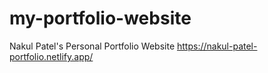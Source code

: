# my-portfolio-website
Nakul Patel's Personal Portfolio Website
https://nakul-patel-portfolio.netlify.app/
